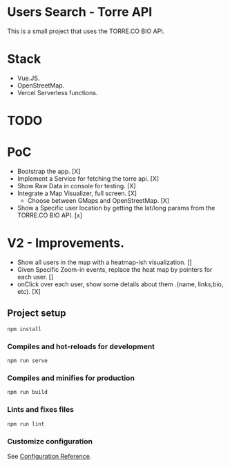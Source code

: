 # Users Search - Torre API
This is a small project that uses the TORRE.CO BIO API.

# Stack

* Vue.JS.
* OpenStreetMap.
* Vercel Serverless functions.

# TODO

# PoC

* Bootstrap the app.                              [X]
* Implement a Service for fetching the torre api. [X]
* Show Raw Data in console for testing.           [X] 
* Integrate a Map Visualizer, full screen.        [X]
    * Choose between GMaps and OpenStreetMap.     [X]
* Show a Specific user location by getting the lat/long params from the TORRE.CO BIO API. [x]

# V2 - Improvements.

* Show all users in the map with a heatmap-ish visualization. []
* Given Specific Zoom-in events, replace the heat map by pointers for each user. []
* onClick over each user, show some details about them .(name, links,bio, etc). [X]


## Project setup
```
npm install
```

### Compiles and hot-reloads for development
```
npm run serve
```

### Compiles and minifies for production
```
npm run build
```

### Lints and fixes files
```
npm run lint
```

### Customize configuration
See [Configuration Reference](https://cli.vuejs.org/config/).
